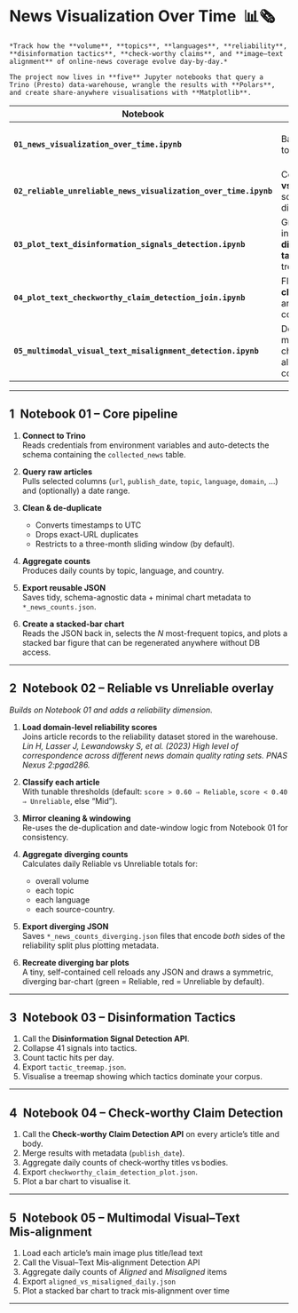 # News Visualization Over Time &nbsp;📊🗞️

```
*Track how the **volume**, **topics**, **languages**, **reliability**, **disinformation tactics**, **check‑worthy claims**, and **image–text alignment** of online‑news coverage evolve day‑by‑day.*

The project now lives in **five** Jupyter notebooks that query a Trino (Presto) data‑warehouse, wrangle the results with **Polars**, and create share‑anywhere visualisations with **Matplotlib**.
```

| Notebook | Focus | Main JSON outputs |
|----------|-------|-------------------|
| **`01_news_visualization_over_time.ipynb`** | Baseline volume & topical mix. | `daily_news_counts.json` · `topic_news_counts.json` · `country_news_counts.json` · `language_news_counts.json` |
| **`02_reliable_unreliable_news_visualization_over_time.ipynb`** | Contrasts **reliable vs unreliable** sources with diverging bar charts. | `daily_news_counts_diverging.json` · `topic_news_counts_diverging.json` · `country_news_counts_diverging.json` · `language_news_counts_diverging.json` |
| **`03_plot_text_disinformation_signals_detection.ipynb`** | Groups > 40 signals into **nine disinformation tactics** and builds a treemap. | `tactic_treemap.json` |
| **`04_plot_text_checkworthy_claim_detection_join.ipynb`** | Flags **check‑worthy claims** (title vs body) and charts daily counts. | `checkworthy_claim_detection_plot.json` |
| **`05_multimodal_visual_text_misalignment_detection.ipynb`** | Detects image‑text mis‑alignment and charts daily aligned vs misaligned counts. | aligned_vs_misaligned_daily.json |

---

## 1 Notebook 01 – Core pipeline

1. **Connect to Trino**  
   Reads credentials from environment variables and auto-detects the schema containing the `collected_news` table.

2. **Query raw articles**  
   Pulls selected columns (`url`, `publish_date`, `topic`, `language`, `domain`, …) and (optionally) a date range.

3. **Clean & de-duplicate**  
   * Converts timestamps to UTC  
   * Drops exact-URL duplicates  
   * Restricts to a three-month sliding window (by default).

4. **Aggregate counts**  
   Produces daily counts by topic, language, and country.

5. **Export reusable JSON**  
   Saves tidy, schema-agnostic data + minimal chart metadata to `*_news_counts.json`.

6. **Create a stacked-bar chart**  
   Reads the JSON back in, selects the *N* most-frequent topics, and plots a stacked bar figure that can be regenerated anywhere without DB access.

---

## 2 Notebook 02 – Reliable vs Unreliable overlay

*Builds on Notebook 01 and adds a reliability dimension.*

1. **Load domain-level reliability scores**  
   Joins article records to the reliability dataset stored in the warehouse. *Lin H, Lasser J, Lewandowsky S, et al. (2023) High level of correspondence across different news domain quality rating sets. PNAS Nexus 2:pgad286.*

2. **Classify each article**  
   With tunable thresholds (default: `score > 0.60 ⇒ Reliable`, `score < 0.40 ⇒ Unreliable`, else “Mid”).

3. **Mirror cleaning & windowing**  
   Re-uses the de-duplication and date-window logic from Notebook 01 for consistency.

4. **Aggregate diverging counts**  
   Calculates daily Reliable vs Unreliable totals for:  
   * overall volume  
   * each topic  
   * each language  
   * each source-country.

5. **Export diverging JSON**  
   Saves `*_news_counts_diverging.json` files that encode *both* sides of the reliability split plus plotting metadata.

6. **Recreate diverging bar plots**  
   A tiny, self-contained cell reloads any JSON and draws a symmetric, diverging bar-chart (green = Reliable, red = Unreliable by default).

---

## 3 Notebook 03 – Disinformation Tactics

1. Call the **Disinformation Signal Detection API**.  
2. Collapse 41 signals into tactics.  
3. Count tactic hits per day.  
4. Export `tactic_treemap.json`.  
5. Visualise a treemap showing which tactics dominate your corpus.

---

## 4 Notebook 04 – Check‑worthy Claim Detection

1. Call the **Check‑worthy Claim Detection API** on every article’s title and body.  
2. Merge results with metadata (`publish_date`).  
3. Aggregate daily counts of check‑worthy titles vs bodies.  
4. Export `checkworthy_claim_detection_plot.json`.  
5. Plot a bar chart to visualise it.

---

## 5 Notebook 05 – Multimodal Visual–Text Mis‑alignment

1. Load each article’s main image plus title/lead text  
2. Call the Visual–Text Mis‑alignment Detection API  
3. Aggregate daily counts of *Aligned* and *Misaligned* items  
4. Export `aligned_vs_misaligned_daily.json`  
5. Plot a stacked bar chart to track mis‑alignment over time

---
